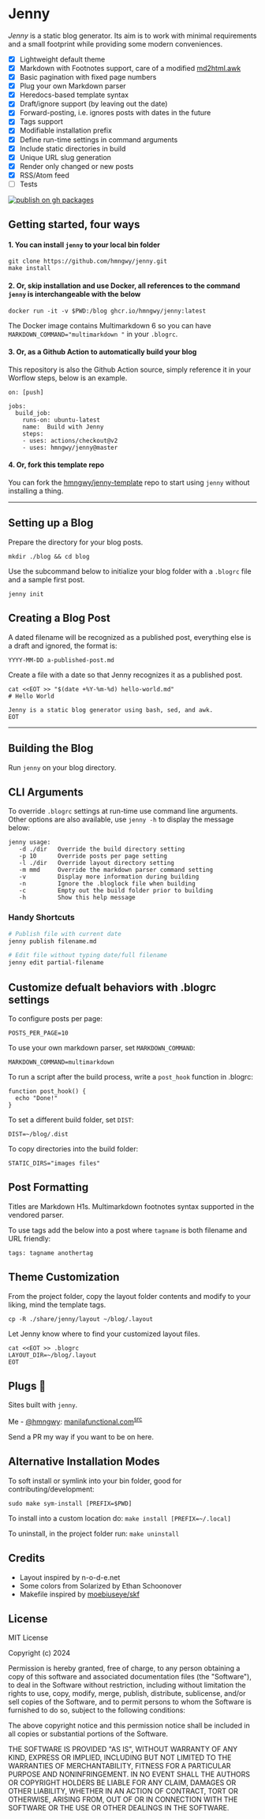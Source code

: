 # Jenny

_Jenny_ is a static blog generator. Its aim is to work with minimal requirements and a small footprint while providing some modern conveniences.

- [x] Lightweight default theme
- [x] Markdown with Footnotes support, care of a modified [md2html.awk](https://bitbucket.org/yiyus/md2html.awk)
- [x] Basic pagination with fixed page numbers
- [x] Plug your own Markdown parser
- [x] Heredocs-based template syntax
- [x] Draft/ignore support (by leaving out the date)
- [x] Forward-posting, i.e. ignores posts with dates in the future
- [x] Tags support
- [x] Modifiable installation prefix
- [x] Define run-time settings in command arguments
- [x] Include static directories in build
- [x] Unique URL slug generation
- [x] Render only changed or new posts
- [x] RSS/Atom feed
- [ ] Tests

[![publish on gh packages](https://github.com/hmngwy/jenny/actions/workflows/publish-image.yml/badge.svg)](https://github.com/hmngwy/jenny/actions/workflows/publish-image.yml)


## Getting started, four ways 

#### 1. You can install `jenny` to your local bin folder

```
git clone https://github.com/hmngwy/jenny.git
make install
```

#### 2. Or, skip installation and use Docker, all references to the command `jenny` is interchangeable with the below

```
docker run -it -v $PWD:/blog ghcr.io/hmngwy/jenny:latest
```

The Docker image contains Multimarkdown 6 so you can have `MARKDOWN_COMMAND="multimarkdown "` in your `.blogrc`.

#### 3. Or, as a Github Action to automatically build your blog

This repository is also the Github Action source, simply reference it in your Worflow steps, below is an example.

```
on: [push]

jobs:
  build_job:
    runs-on: ubuntu-latest
    name:  Build with Jenny
    steps:
    - uses: actions/checkout@v2
    - uses: hmngwy/jenny@master
```

#### 4. Or, fork this template repo

You can fork the [hmngwy/jenny-template](https://github.com/hmngwy/jenny-template) repo to start using `jenny` without installing a thing.

---

## Setting up a Blog

Prepare the directory for your blog posts.

```
mkdir ./blog && cd blog
```

Use the subcommand below to initialize your blog folder with a `.blogrc` file and a sample first post.

```
jenny init
```

## Creating a Blog Post

A dated filename will be recognized as a published post, everything else is a draft and ignored, the format is:

```
YYYY-MM-DD a-published-post.md
```

Create a file with a date so that Jenny recognizes it as a published post.

```
cat <<EOT >> "$(date +%Y-%m-%d) hello-world.md"
# Hello World

Jenny is a static blog generator using bash, sed, and awk.
EOT
```

---

## Building the Blog

Run `jenny` on your blog directory.

## CLI Arguments

To override `.blogrc` settings at run-time use command line arguments. Other options are also available, use `jenny -h` to display the message below:

```
jenny usage:
   -d ./dir   Override the build directory setting
   -p 10      Override posts per page setting
   -l ./dir   Override layout directory setting
   -m mmd     Override the markdown parser command setting
   -v         Display more information during building
   -n         Ignore the .bloglock file when building
   -c         Empty out the build folder prior to building
   -h         Show this help message
```

### Handy Shortcuts

```bash
# Publish file with current date
jenny publish filename.md

# Edit file without typing date/full filename
jenny edit partial-filename
```

## Customize defualt behaviors with .blogrc settings

To configure posts per page:

```
POSTS_PER_PAGE=10
```

To use your own markdown parser, set `MARKDOWN_COMMAND`:

```
MARKDOWN_COMMAND=multimarkdown
```

To run a script after the build process, write a `post_hook` function in .blogrc:

```
function post_hook() {
  echo "Done!"
}
```

To set a different build folder, set `DIST`:

```
DIST=~/blog/.dist
```

To copy directories into the build folder:

```
STATIC_DIRS="images files"
```

## Post Formatting

Titles are Markdown H1s. Multimarkdown footnotes syntax supported in the vendored parser.

To use tags add the below into a post where `tagname` is both filename and URL friendly:

```
tags: tagname anothertag
```

## Theme Customization

From the project folder, copy the layout folder contents and modify to your liking, mind the template tags.

```cp -R ./share/jenny/layout ~/blog/.layout```

Let Jenny know where to find your customized layout files.

```
cat <<EOT >> .blogrc
LAYOUT_DIR=~/blog/.layout
EOT
```

## Plugs 🔌

Sites built with `jenny`.

Me - [@hmngwy](https://github.com/hmngwy): [manilafunctional.com](https://manilafunctional.com/)<sup>[src](https://github.com/hmngwy/blog)</sup>

Send a PR my way if you want to be on here. 


## Alternative Installation Modes

To soft install or symlink into your bin folder, good for contributing/development: 
```
sudo make sym-install [PREFIX=$PWD]
```

To install into a custom location do: ```make install [PREFIX=~/.local]```

To uninstall, in the project folder run: ```make uninstall```

## Credits

- Layout inspired by n-o-d-e.net
- Some colors from Solarized by Ethan Schoonover
- Makefile inspired by [moebiuseye/skf](https://github.com/moebiuseye/skf)

## License

MIT License

Copyright (c) 2024

Permission is hereby granted, free of charge, to any person obtaining a copy
of this software and associated documentation files (the "Software"), to deal
in the Software without restriction, including without limitation the rights
to use, copy, modify, merge, publish, distribute, sublicense, and/or sell
copies of the Software, and to permit persons to whom the Software is
furnished to do so, subject to the following conditions:

The above copyright notice and this permission notice shall be included in all
copies or substantial portions of the Software.

THE SOFTWARE IS PROVIDED "AS IS", WITHOUT WARRANTY OF ANY KIND, EXPRESS OR
IMPLIED, INCLUDING BUT NOT LIMITED TO THE WARRANTIES OF MERCHANTABILITY,
FITNESS FOR A PARTICULAR PURPOSE AND NONINFRINGEMENT. IN NO EVENT SHALL THE
AUTHORS OR COPYRIGHT HOLDERS BE LIABLE FOR ANY CLAIM, DAMAGES OR OTHER
LIABILITY, WHETHER IN AN ACTION OF CONTRACT, TORT OR OTHERWISE, ARISING FROM,
OUT OF OR IN CONNECTION WITH THE SOFTWARE OR THE USE OR OTHER DEALINGS IN THE
SOFTWARE.
